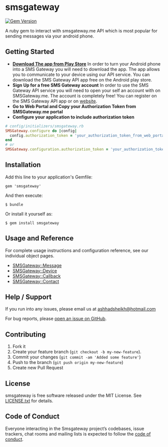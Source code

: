 # smsgateway
[![Gem Version](https://badge.fury.io/rb/smsgateway.svg)](https://badge.fury.io/rb/smsgateway)

A ruby gem to interact with smsgateway.me API which is most popular for sending messages via your android phone. 

## Getting Started

* **[Download The app from Play Store](https://play.google.com/store/apps/details?id=networked.solutions.sms.gateway.api&pcampaignid=MKT-Other-global-all-co-prtnr-py-PartBadge-Mar2515-1)**
In order to turn your Android phone into a SMS Gateway you will need to download the app. The app allows you to communicate to your device using our API service. You can download the SMS Gateway API app free on the Android play store.
* **Sign Up for a free SMS Gateway account**
In order to use the SMS Gateway API service you will need to open your self an account with on SMSGateway.me. The account is completely free! You can register on the SMS Gateway API app or on [website](https://smsgateway.me/sms-api-documentation/getting-started).
* **Go to Web Portal and Copy your Authorization Token from SMSGateway.me portal**
* **Configure your application to include authorization token**
```ruby
# config/initializers/smsgateway.rb
SMSGateway.configure do |config|
  config.authorization_token = 'your_authorization_token_from_web_portal'
end
# or
SMSGateway.configuration.authorization_token = 'your_authorization_token_from_web_portal'
```

## Installation

Add this line to your application's Gemfile:

    gem 'smsgateway'

And then execute:

    $ bundle

Or install it yourself as:

    $ gem install smsgateway

## Usage and Reference

For complete usage instructions and configuration reference, see our individual object pages.
* [SMSGateway::Message](docs/MESSAGE.md)
* [SMSGateway::Device](docs/DEVICE.md)
* [SMSGateway::Callback](docs/CALLBACK.md)
* [SMSGateway::Contact](docs/CONTACT.md)
  
## Help / Support

If you run into any issues, please email us at [ashhadsheikh@hotmail.com](mailto:ashhadsheikh@hotmail.com)

For bug reports, please [open an issue on GitHub](https://github.com/ashhadsheikh/smsgateway/issues/new).

## Contributing

1. Fork it
2. Create your feature branch (```git checkout -b my-new-feature```).
3. Commit your changes (```git commit -am 'Added some feature'```)
4. Push to the branch (```git push origin my-new-feature```)
5. Create new Pull Request

## License

smsgateway is free software released under the MIT License. See [LICENSE.txt](LICENSE.txt) for details.

## Code of Conduct

Everyone interacting in the Smsgateway project’s codebases, issue trackers, chat rooms and mailing lists is expected to follow the [code of conduct](https://github.com/ashhadsheikh/smsgateway/blob/master/CODE_OF_CONDUCT.md).
